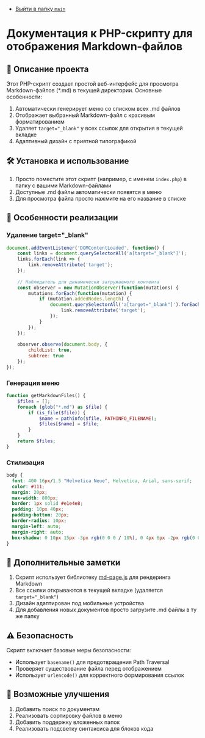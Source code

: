 - [Выйти в папку `main`](../)

# Документация к PHP-скрипту для отображения Markdown-файлов

## 📌 Описание проекта

Этот PHP-скрипт создает простой веб-интерфейс для просмотра Markdown-файлов (*.md) в текущей директории. Основные особенности:

1. Автоматически генерирует меню со списком всех .md файлов
2. Отображает выбранный Markdown-файл с красивым форматированием
3. Удаляет `target="_blank"` у всех ссылок для открытия в текущей вкладке
4. Адаптивный дизайн с приятной типографикой

## 🛠️ Установка и использование

1. Просто поместите этот скрипт (например, с именем `index.php`) в папку с вашими Markdown-файлами
2. Доступные .md файлы автоматически появятся в меню
3. Для просмотра файла просто нажмите на его название в списке

## 🌟 Особенности реализации

### Удаление target="_blank"
```javascript
document.addEventListener('DOMContentLoaded', function() {
    const links = document.querySelectorAll('a[target="_blank"]');
    links.forEach(link => {
        link.removeAttribute('target');
    });
    
    // Наблюдатель для динамически загружаемого контента
    const observer = new MutationObserver(function(mutations) {
        mutations.forEach(function(mutation) {
            if (mutation.addedNodes.length) {
                document.querySelectorAll('a[target="_blank"]').forEach(link => {
                    link.removeAttribute('target');
                });
            }
        });
    });
    
    observer.observe(document.body, {
        childList: true,
        subtree: true
    });
});
```

### Генерация меню
```php
function getMarkdownFiles() {
    $files = [];
    foreach (glob("*.md") as $file) {
        if (is_file($file)) {
            $name = pathinfo($file, PATHINFO_FILENAME);
            $files[$name] = $file;
        }
    }
    return $files;
}
```

### Стилизация
```css
body {
  font: 400 16px/1.5 "Helvetica Neue", Helvetica, Arial, sans-serif;
  color: #111;
  margin: 20px;
  max-width: 800px;
  border: 1px solid #e1e4e8;
  padding: 10px 40px;
  padding-bottom: 20px;
  border-radius: 10px;
  margin-left: auto;
  margin-right: auto;
  box-shadow: 0 10px 15px -3px rgb(0 0 0 / 10%), 0 4px 6px -2px rgb(0 0 0 / 5%);
}
```


## 📝 Дополнительные заметки

1. Скрипт использует библиотеку [md-page.js](https://github.com/oscarmorrison/md-page) для рендеринга Markdown
2. Все ссылки открываются в текущей вкладке (удаляется `target="_blank"`)
3. Дизайн адаптирован под мобильные устройства
4. Для добавления новых документов просто загрузите .md файлы в ту же папку

## ⚠️ Безопасность

Скрипт включает базовые меры безопасности:
- Использует `basename()` для предотвращения Path Traversal
- Проверяет существование файла перед отображением
- Использует `urlencode()` для корректного формирования ссылок

## 🔮 Возможные улучшения

1. Добавить поиск по документам
2. Реализовать сортировку файлов в меню
3. Добавить поддержку вложенных папок
4. Реализовать подсветку синтаксиса для блоков кода
